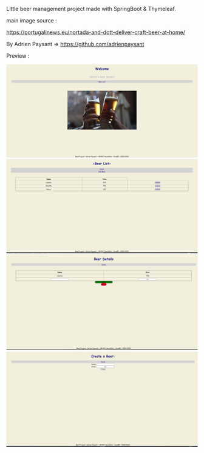 Little beer management project made with SpringBoot & Thymeleaf.




main image source : 

https://portugalinews.eu/nortada-and-dott-deliver-craft-beer-at-home/


By Adrien Paysant => https://github.com/adrienpaysant


Preview  :  


![1](https://raw.githubusercontent.com/adrienpaysant/BeerProjectSpringJEE/master/b1.PNG?token=AK5SWRBJA5GTHH6IPYS5DD277YVQW)
![2](https://raw.githubusercontent.com/adrienpaysant/BeerProjectSpringJEE/master/b2.PNG?token=AK5SWRECDZEN5DJOL3NDR2277YVR4)
![3](https://raw.githubusercontent.com/adrienpaysant/BeerProjectSpringJEE/master/b3.PNG?token=AK5SWRD3KGNB26PKNU2HTFS77YVZK)
![4](https://raw.githubusercontent.com/adrienpaysant/BeerProjectSpringJEE/master/b4.PNG?token=AK5SWRGQIT26KXVTKPW7XAK77YVZQ)
